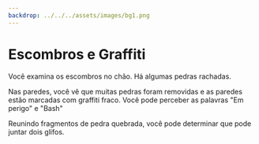 ```yaml
---
backdrop: ../../../assets/images/bg1.png
---
```


# Escombros e Graffiti

Você examina os escombros no chão. Há algumas pedras rachadas.

Nas paredes, você vê que muitas pedras foram removidas e as paredes estão marcadas com graffiti fraco. Você pode perceber as palavras "Em perigo" e "Bash"

Reunindo fragmentos de pedra quebrada, você pode determinar que pode juntar dois glifos.

<Page url="10" instructions="" action="Continuar" />
